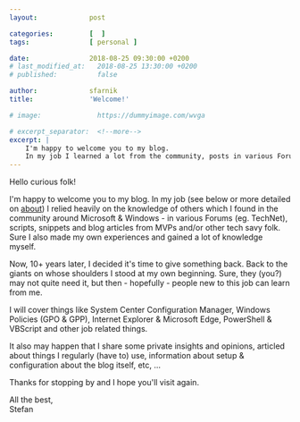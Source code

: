 ```yaml
---
layout:             post

categories:         [  ]
tags:               [ personal ]

date:               2018-08-25 09:30:00 +0200
# last_modified_at:   2018-08-25 13:30:00 +0200
# published:          false

author:             sfarnik
title:              'Welcome!'

# image:              https://dummyimage.com/wvga

# excerpt_separator:  <!--more-->
excerpt: |
    I'm happy to welcome you to my blog.
    In my job I learned a lot from the community, posts in various Forums (eg. TechNet), scripts, snippets and blog articles from MVPs and/or other tech savy folk. Sure I also made my own experiences and gained a lot of knowledge myself.
---
```


Hello curious folk!

I'm happy to welcome you to my blog.
In my job (see below or more detailed on [about](/about/)) I relied heavily on the knowledge of others which I found in the community around Microsoft & Windows - in various Forums (eg. TechNet), scripts, snippets and blog articles from MVPs and/or other tech savy folk. Sure I also made my own experiences and gained a lot of knowledge myself.

Now, 10+ years later, I decided it's time to give something back. Back to the giants on whose shoulders I stood at my own beginning.
Sure, they (you?) may not quite need it, but then - hopefully - people new to this job can learn from me.

I will cover things like System Center Configuration Manager, Windows Policies (GPO & GPP), Internet Explorer & Microsoft Edge, PowerShell & VBScript and other job related things.

It also may happen that I share some private insights and opinions, articled about things I regularly (have to) use, information about setup & configuration about the blog itself, etc, ...

Thanks for stopping by and I hope you'll visit again.

All the best,<br />Stefan
